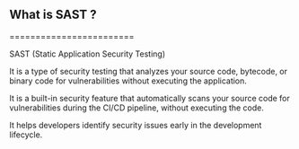 ## What is SAST ?
========================


SAST (Static Application Security Testing) 

It is a type of security testing that analyzes your source code, bytecode, or binary code for vulnerabilities without executing the application. 

It is a built-in security feature that automatically scans your source code for vulnerabilities during the CI/CD pipeline, without executing the code.

It helps developers identify security issues early in the development lifecycle.

